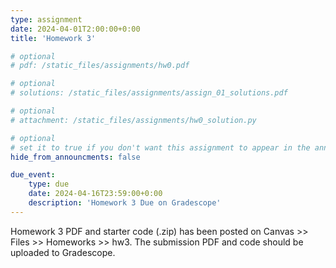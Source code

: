 ```yaml
---
type: assignment
date: 2024-04-01T2:00:00+0:00
title: 'Homework 3'

# optional 
# pdf: /static_files/assignments/hw0.pdf

# optional
# solutions: /static_files/assignments/assign_01_solutions.pdf

# optional
# attachment: /static_files/assignments/hw0_solution.py

# optional
# set it to true if you don't want this assignment to appear in the announcements section
hide_from_announcments: false

due_event: 
    type: due
    date: 2024-04-16T23:59:00+0:00
    description: 'Homework 3 Due on Gradescope'
---
```

<!-- Other additional contents using markdown -->

Homework 3 PDF and starter code (.zip) has been posted on Canvas >> Files >> Homeworks >> hw3.
The submission PDF and code should be uploaded to Gradescope.